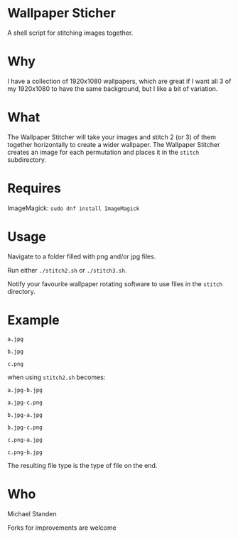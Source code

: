# Wallpaper Sticher
A shell script for stitching images together. 

# Why
I have a collection of 1920x1080 wallpapers, which are great if I want all 3 of my 1920x1080 to have the same background, but I like a bit of variation. 

# What
The Wallpaper Stitcher will take your images and stitch 2 (or 3) of them together horizontally to create a wider wallpaper. The Wallpaper Stitcher creates an image for each permutation and places it in the <code>stitch</code> subdirectory. 

# Requires
ImageMagick: <code>sudo dnf install ImageMagick</code>

# Usage
Navigate to a folder filled with png and/or jpg files. 

Run either <code>./stitch2.sh</code> or <code>./stitch3.sh</code>. 

Notify your favourite wallpaper rotating software to use files in the <code>stitch</code> directory. 

# Example

<code>a.jpg</code>

<code>b.jpg</code>

<code>c.png</code>

when using <code>stitch2.sh</code> becomes: 

<code>a.jpg-b.jpg</code>

<code>a.jpg-c.png</code>

<code>b.jpg-a.jpg</code>

<code>b.jpg-c.png</code>

<code>c.png-a.jpg</code>

<code>c.png-b.jpg</code>

The resulting file type is the type of file on the end. 

# Who
Michael Standen

Forks for improvements are welcome
